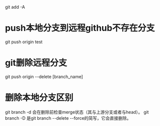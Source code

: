 git add -A

# push本地分支到远程github不存在分支
git push origin test

# git删除远程分支
git push origin --delete [branch_name]

# 删除本地分支区别
git branch -d 会在删除前检查merge状态（其与上游分支或者与head）。
git branch -D 是git branch --delete --force的简写，它会直接删除。